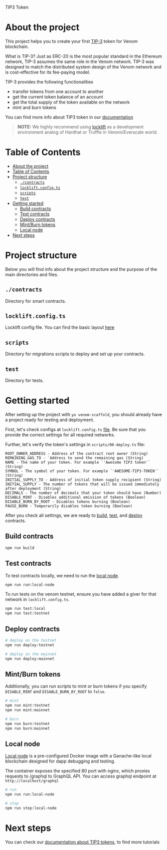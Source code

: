 TIP3 Token

# About the project

This project helps you to create your first [TIP-3](https://docs.venom.foundation/build/development-guides/how-to-create-your-own-fungible-tip-3-token/fungible-tokens-in-venom-network) token for Venom blockchain.

What is TIP-3?
Just as ERC-20 is the most popular standard in the Ethereum network, TIP-3 assumes the same role in the Venom network. TIP-3 was designed to match the distributed system design of the Venom network and is cost-effective for its fee-paying model.

TIP-3 provides the following functionalities

- transfer tokens from one account to another
- get the current token balance of an account
- get the total supply of the token available on the network
- mint and burn tokens

You can find more info about TIP3 token in our [documentation](https://docs.venom.foundation/build/development-guides/how-to-create-your-own-fungible-tip-3-token/fungible-tokens-in-venom-network)

> **NOTE:** We highly recommend using [locklift](https://github.com/broxus/locklift/) as a development environment analog of Hardhat or Truffle in Venom/Everscale world.

# Table of Contents

- [About the project](#about-the-project)
- [Table of Contents](#table-of-contents)
- [Project structure](#project-structure)
  - [`./contracts`](#contracts)
  - [`locklift.config.ts`](#lockliftconfigts)
  - [`scripts`](#scripts)
  - [`test`](#test)
- [Getting started](#getting-started)
  - [Build contracts](#build-contracts)
  - [Test contracts](#test-contracts)
  - [Deploy contracts](#deploy-contracts)
  - [Mint/Burn tokens](#mintburn-tokens)
  - [Local node](#local-node)
- [Next steps](#next-steps)

# Project structure

Below you will find info about the project structure and the purpose of the main directories and files.

## `./contracts`

Directory for smart contracts.


## `locklift.config.ts`

Locklift config file. You can find the basic layout [here](https://docs.venom.foundation/build/development-guides/setting-up-the-venom-smart-contract-development-environment/#configuration)

## `scripts`

Directory for migrations scripts to deploy and set up your contracts.

## `test`

Directory for tests.

# Getting started

After setting up the project with `yo venom-scaffold`, you should already have a project ready for testing and deployment.

First, let's check configs at `locklift.config.ts` [file](#lockliftconfigts). Be sure that you provide the correct settings for all required networks.

Further, let's verify the token's settings in `scripts/00-deploy.ts` file:

```
ROOT_OWNER_ADDRESS - Address of the contract root owner (String)
REMAINING_GAS_TO - `Address to send the remaining gas (String)
NAME - The name of your token. For example `'Awesome TIP3 token'` (String)
SYMBOL - The symbol of your token. For example `'AWESOME-TIP3-TOKEN'` (String)
INITIAL_SUPPLY_TO - Address of initial token supply recipient (String)
INITIAL_SUPPLY - The number of tokens that will be issued immediately after deployment (String)
DECIMALS - The number of decimals that your token should have (Number)
DISABLE_MINT - Disables additional emission of tokens (Boolean)
DISABLE_BURN_BY_ROOT - Disables tokens burning (Boolean)
PAUSE_BURN - Temporarily disables token burning (Boolean)
```

After you check all settings, we are ready to [build](#build-contracts), [test](#test-contracts), and [deploy](#deploy-contracts) contracts.

## Build contracts

```bash
npm run build
```

## Test contracts

To test contracts locally, we need to run the [local node](#local-node).

```bash
npm run run:local-node
```

To run tests on the venom testnet, ensure you have added a giver for that network in `locklift.config.ts`.

```bash
npm run test:local
npm run test:testnet
```

## Deploy contracts

```bash
# deploy on the testnet
npm run deploy:testnet

# deploy on the mainnet
npm run deploy:mainnet
```

## Mint/Burn tokens

Additionally, you can run scripts to mint or burn tokens if you specify `DISABLE_MINT` and `DISABLE_BURN_BY_ROOT` to `false`.

```bash
# mint
npm run mint:testnet
npm run mint:mainnet

# burn
npm run burn:testnet
npm run burn:mainnet
```

## Local node

[Local node](https://hub.docker.com/r/tonlabs/local-node) is a pre-configured Docker image with a Ganache-like local blockchain designed for dapp debugging and testing.

The container exposes the specified 80 port with nginx, which proxies requests to /graphql to GraphQL API. You can access graphql endpoint at `http://localhost/graphql`

```bash
# run
npm run run:local-node

# stop
npm run stop:local-node
```

# Next steps

You can check our [documentation about TIP3 tokens](https://docs.venom.foundation/build/development-guides/how-to-create-your-own-fungible-tip-3-token/venom-in-action/simple-tokensale), to find more tutorials
